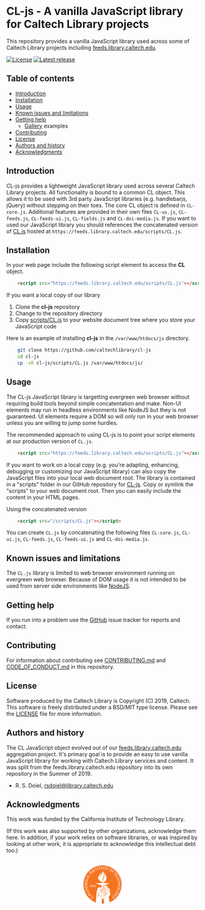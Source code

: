 CL-js - A vanilla JavaScript library for Caltech Library projects
=====================================================

This repository provides a vanilla JavaScript library 
used across some of Caltech Library projects including 
[feeds.library.caltech.edu](https://feeds.library.caltech.edu).

[![License](https://img.shields.io/badge/License-BSD%203--Clause-blue.svg?style=flat-square)](https://choosealicense.com/licenses/bsd-3-clause)
[![Latest release](https://img.shields.io/badge/Latest_release-0.1.2-b44e88.svg?style=flat-square)](http://shields.io)


Table of contents
-----------------

* [Introduction](#introduction)
* [Installation](#installation)
* [Usage](#usage)
* [Known issues and limitations](#known-issues-and-limitations)
* [Getting help](#getting-help)
    * [Gallery](gallery/) examples 
* [Contributing](#contributing)
* [License](#license)
* [Authors and history](#authors-and-history)
* [Acknowledgments](#authors-and-acknowledgments)


Introduction
------------

CL-js provides a lightweight JavaScript library used across several
Caltech Library projects. All functionality is bound to a common CL
object.  This allows it to be used with 3rd party JavaScript 
libraries (e.g. handlebarjs, jQuery) without stepping on their toes.
The core CL object is defined in `CL-core.js`. Additional features
are provided in their own files `CL-us.js`, `CL-feeds.js`, 
`CL-feeds-ui.js`, `CL-fields.js` and `CL-doi-media.js`. 
If you want to used our JavaScript library you should 
references the concatenated version of [CL.js](https://feeds.library.caltech.edu/scripts/CL.js "Production version of CL.js") hosted at
`https://feeds.library.caltech.edu/scripts/CL.js`.

Installation
------------

In your web page include the following script element to access
the **CL** object.

```html
    <script src="https://feeds.library.caltech.edu/scripts/CL.js"></script>
```

If you want a local copy of our library

1. Clone the **cl-js** repository
2. Change to the repository directory
3. Copy [scripts/CL.js](scripts/CL.js) to your website document tree where you store your JavaScript code

Here is an example of installing **cl-js** 
in the `/var/www/htdocs/js` directory.

```bash
    git clone https://github.com/caltechlibrary/cl-js
    cd cl-js
    cp -vR cl-js/scripts/CL.js /var/www/htdocs/js/
```

Usage
-----

The CL-js JavaScript library is targetting evergreen web browser
without requiring build tools beyond simple concatentation and make.
Non-UI elements may run in headless environments like NodeJS
but they is not guaranteed. UI elements require a DOM so will only
run in your web browser unless you are willing to jump some
hurdles.

The recommended approach to using CL-js is to point your script
elements at our production version of `CL.js`.

```html
    <script src="https://feeds.library.caltech.edu/scripts/CL.js"></script>
```

If you want to work on a local copy (e.g. you're adapting, enhancing, 
debugging or customizing our JavaScript library) can also copy the 
JavaScript files into your local web document root.  The library is 
contained in a "scripts" folder in our GitHub repository
for [CL-js](https://github.com/caltechlibrary/cl-js). Copy or symlink
the "scripts" to your web document root. Then you can easily include
the content in your HTML pages.

Using the concatenated version

```html
    <script src="/scripts/CL.js"></script>
```

You can create `CL.js` by concatenating the following 
files `CL-core.js`, `CL-ui.js`, `CL-feeds.js`, `CL-feeds-ui.js`
and `CL-doi-media.js`.


Known issues and limitations
----------------------------

The `CL.js` library is limited to web browser environment
running on evergreen web browser. Because of DOM usage
it is not intended to be used from server side environments
like [NodeJS](https://nodejs.org).


Getting help
------------

If you run into a problem use the [GitHub](https://github.com/caltechlibrary/cl-js/issues) issue tracker for
reports and contact.


Contributing
------------

For information about contributing see [CONTRIBUTING.md](contributing.html)
and [CODE_OF_CONDUCT.md](code-of-conduct.html) in this repository.


License
-------

Software produced by the Caltech Library is Copyright (C) 2019, Caltech.  This software is freely distributed under a BSD/MIT type license.  Please see the [LICENSE](LICENSE) file for more information.


Authors and history
---------------------------

The CL JavaScript object evolved out of our [feeds.library.caltech.edu](https://feeds.library.caltech.edu) aggregation project. It's primary goal
is to provide an easy to use vanilla JavaScript library for working with
Caltech Library services and content.  It was split from the feeds.library.caltech.edu repository into its own repository in the Summer of 2019.

+ R. S. Doiel, <rsdoiel@library.caltech.edu>

Acknowledgments
---------------

This work was funded by the California Institute of Technology Library.

(If this work was also supported by other organizations, acknowledge them here.  In addition, if your work relies on software libraries, or was inspired by looking at other work, it is appropriate to acknowledge this intellectual debt too.)

<div align="center">
  <br>
  <a href="https://www.caltech.edu">
    <img width="100" height="100" src="/assets/caltech-round.svg">
  </a>
</div>

